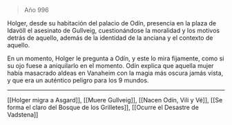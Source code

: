 > Año 996

Holger, desde su habitación del palacio de Odín, presencia en la plaza de Idavöll el asesinato de Gullveig, cuestionándose la moralidad y los motivos detrás de aquello, además de la identidad de la anciana y el contexto de aquello.

En un momento, Holger le pregunta a Odín, y este lo mira fijamente, como si su ojo fuese a aniquilarlo en el momento. Odín explica que aquella mujer había masacrado aldeas en Vanaheim con la magia más oscura jamás vista, y que era un auténtico peligro para los 9 mundos.

---

[[Holger migra a Asgard]], [[Muere Gullveig]], [[Nacen Odín, Vili y Vé]], [[Se forma el claro del Bosque de los Grilletes]], [[Ocurre el Desastre de Vadstena]]
